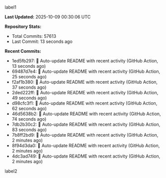 
label1 
<!-- ACTIVITY_START -->
**Last Updated:** 2025-10-09 00:30:06 UTC

**Repository Stats:**
- Total Commits: 57613
- Last Commit: 13 seconds ago

**Recent Commits:**
- 1ed5fb297: 🤖 Auto-update README with recent activity (GitHub Action, 13 seconds ago)
- 69487d7e4: 🤖 Auto-update README with recent activity (GitHub Action, 25 seconds ago)
- f2af1b380: 🤖 Auto-update README with recent activity (GitHub Action, 37 seconds ago)
- 2ded222ff: 🤖 Auto-update README with recent activity (GitHub Action, 49 seconds ago)
- d98cfc3f1: 🤖 Auto-update README with recent activity (GitHub Action, 62 seconds ago)
- 46d5638b2: 🤖 Auto-update README with recent activity (GitHub Action, 74 seconds ago)
- 7db2b30c2: 🤖 Auto-update README with recent activity (GitHub Action, 83 seconds ago)
- 7b8ff2bd9: 🤖 Auto-update README with recent activity (GitHub Action, 2 minutes ago)
- 8f94d3da0: 🤖 Auto-update README with recent activity (GitHub Action, 2 minutes ago)
- 4dc3ad749: 🤖 Auto-update README with recent activity (GitHub Action, 2 minutes ago)
<!-- ACTIVITY_END -->

label2
